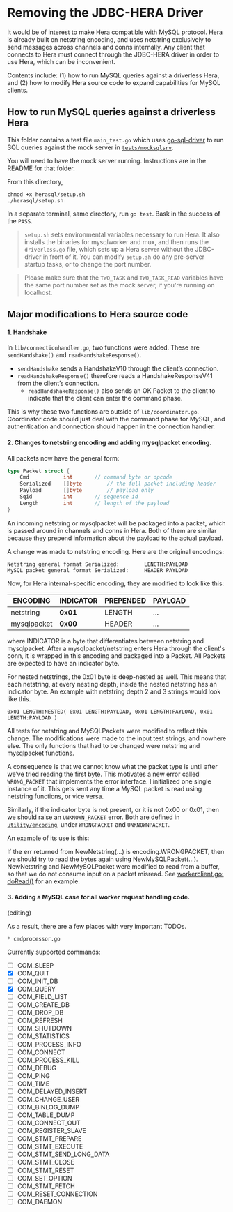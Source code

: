 # Removing the JDBC-HERA Driver

It would be of interest to make Hera compatible with MySQL protocol.
Hera is already built on netstring encoding, and uses netstring exclusively
to send messages across channels and conns internally. Any client that connects
to Hera must connect through the JDBC-HERA driver in order to use Hera, which can
be inconvenient.

Contents include: (1) how to run MySQL queries against a driverless Hera,
and (2) how to modify Hera source code to expand capabilities for MySQL clients.

## How to run MySQL queries against a driverless Hera
This folder contains a test file `main_test.go` which uses [go-sql-driver](https://godoc.org/github.com/go-sql-driver/mysql)
to run SQL queries against the mock server in [`tests/mocksqlsrv`](https://github.com/paypal/hera/tree/master/tests/mocksqlsrv).

You will need to have the mock server running. Instructions are in the README
for that folder.

From this directory,

```
chmod +x herasql/setup.sh
./herasql/setup.sh
```

In a separate terminal, same directory, run `go test`. Bask in the success of
the `PASS`.

> `setup.sh` sets environmental variables necessary to run Hera. It also installs
the binaries for mysqlworker and mux, and then runs the `driverless.go` file,
which sets up a Hera server without the JDBC-driver in front of it. You can modify
`setup.sh` do any pre-server startup tasks, or to change the port number.

> Please make sure that the `TWO_TASK` and `TWO_TASK_READ` variables have the same port
number set as the mock server, if you're running on localhost.

## Major modifications to Hera source code

#### 1. **Handshake** ####

In `lib/connectionhandler.go`, two functions were added. These are
`sendHandshake()` and `readHandshakeResponse()`.

- `sendHandshake` sends a HandshakeV10 through the client’s connection.
- `readHandshakeResponse()` therefore reads a HandshakeResponseV41 from the
client’s connection.
     - `readHandshakeResponse()` also sends an OK Packet to the client to
     indicate that the client can enter the command phase.

This is why these two functions are outside of `lib/coordinator.go`.
Coordinator code should just deal with the command phase for MySQL,
and authentication and connection should happen in the connection handler.


#### 2. **Changes to netstring encoding and adding mysqlpacket encoding.** ####

All packets now have the general form:
```go
type Packet struct {
	Cmd           int 		// command byte or opcode
	Serialized    []byte		// the full packet including header
	Payload       []byte		// payload only
	Sqid          int 		// sequence id
	Length        int 		// length of the payload
}
```

An incoming netstring or mysqlpacket will be packaged into a packet, which
is passed around in channels and conns in Hera. Both of them are similar because
they prepend information about the payload to the actual payload.

A change was made to netstring encoding. Here are the original encodings:

```
Netstring general format Serialized: 		LENGTH:PAYLOAD
MySQL packet general format Serialized: 	HEADER PAYLOAD
```

Now, for Hera internal-specific encoding, they are modified to look like this:

ENCODING | INDICATOR | PREPENDED | PAYLOAD
--- | --- | --- | ---
netstring | **0x01** | LENGTH | ...
mysqlpacket | **0x00** | HEADER | ...

where INDICATOR is a byte that differentiates between netstring and mysqlpacket.
After a mysqlpacket/netstring enters Hera through the client's conn,
it is wrapped in this encoding and packaged into a Packet. All
Packets are expected to have an indicator byte.

For nested netstrings, the 0x01 byte is deep-nested as well. This means that each netstring, at every nesting depth, inside the nested netstring has an indicator byte. An example with netstring depth 2 and 3 strings would look like this.
```
0x01 LENGTH:NESTED( 0x01 LENGTH:PAYLOAD, 0x01 LENGTH:PAYLOAD, 0x01 LENGTH:PAYLOAD )
```
All tests for netstring and MySQLPackets were modified to reflect this change. The modifications were made to the input test strings, and nowhere else.
The only functions that had to be changed were netstring and mysqlpacket functions.

A consequence is that we cannot know what the packet type is until after we’ve tried reading the first byte. This motivates a new error called `WRONG_PACKET` that implements the error interface. I initialized one single instance of it. This gets sent any time a MySQL packet is read using netstring functions, or vice versa.

Similarly, if the indicator byte is not present, or it is not 0x00 or 0x01, then we should raise an `UNKNOWN_PACKET` error.
Both are defined in [`utility/encoding`](https://github.com/j-mhu/hera/tree/master/utility/encoding), under `WRONGPACKET` and `UNKNOWNPACKET`.

An example of its use is this:

If the err returned from NewNetstring(…) is encoding.WRONGPACKET, then we should try to read the bytes again using NewMySQLPacket(…).
NewNetstring and NewMySQLPacket were modified to read from a buffer, so that we
do not consume input on a packet misread. See [workerclient.go: doRead()](https://github.com/j-mhu/hera/tree/master/lib/workerclient.go) for an example.


#### 3. Adding a MySQL case for all worker request handling code. ####

(editing)

As a result, there are a few places with very important TODOs.

    * cmdprocessor.go

Currently supported commands:

- [ ] COM_SLEEP
- [x] COM_QUIT
- [ ] COM_INIT_DB
- [x] COM_QUERY
- [ ] COM_FIELD_LIST
- [ ] COM_CREATE_DB 		
- [ ] COM_DROP_DB
- [ ] COM_REFRESH
- [ ] COM_SHUTDOWN
- [ ] COM_STATISTICS
- [ ] COM_PROCESS_INFO 		
- [ ] COM_CONNECT
- [ ] COM_PROCESS_KILL
- [ ] COM_DEBUG
- [ ] COM_PING
- [ ] COM_TIME 				
- [ ] COM_DELAYED_INSERT
- [ ] COM_CHANGE_USER
- [ ] COM_BINLOG_DUMP
- [ ] COM_TABLE_DUMP
- [ ] COM_CONNECT_OUT  		
- [ ] COM_REGISTER_SLAVE
- [ ] COM_STMT_PREPARE
- [ ] COM_STMT_EXECUTE
- [ ] COM_STMT_SEND_LONG_DATA
- [ ] COM_STMT_CLOSE 		
- [ ] COM_STMT_RESET
- [ ] COM_SET_OPTION
- [ ] COM_STMT_FETCH
- [ ] COM_RESET_CONNECTION
- [ ] COM_DAEMON 			
